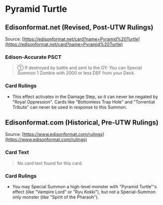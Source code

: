 # Pyramid Turtle

## Edisonformat.net (Revised, Post-UTW Rulings)

Source: [https://edisonformat.net/card?name=Pyramid%20Turtle](https://edisonformat.net/card?name=Pyramid%20Turtle)

### Edison-Accurate PSCT

> ① If destroyed by battle and sent to the GY:
> You can Special Summon 1 Zombie with 2000 or less DEF from your Deck.

### Card Rulings

*   This effect activates in the Damage Step, so it can never be negated by "Royal Oppression".
Cards like "Bottomless Trap Hole" and "Torrential Tribute" can never be used in response to this Summon.


## Edisonformat.com (Historical, Pre-UTW Rulings)

Source: [https://www.edisonformat.com/rulings](https://www.edisonformat.com/rulings)

### Card Text

> No card text found for this card.

### Card Rulings

*   You may Special Summon a high-level monster with "Pyramid Turtle"'s effect (like "Vampire Lord" or "Ryu Kokki"), but not a Special-Summon only monster (like "Spirit of the Pharaoh").


